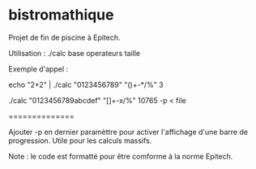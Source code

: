 bistromathique
==============

Projet de fin de piscine à Epitech.

Utilisation : ./calc base operateurs taille

Exemple d'appel :

echo "2+2" | ./calc "0123456789" "()+-*/%" 3

./calc "0123456789abcdef" "[]+-x/%" 10765 -p < file

==============

Ajouter -p en dernier paramèttre pour activer l'affichage d'une barre de
progression. Utile pour les calculs massifs.

Note : le code est formatté pour être comforme à la norme Epitech.
